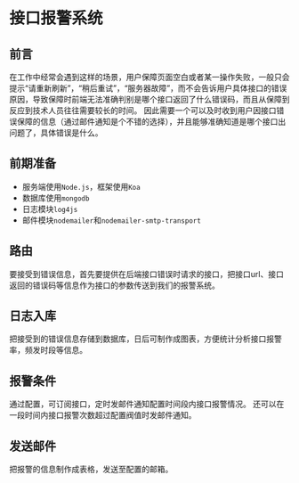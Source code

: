 # 接口报警系统

## 前言
在工作中经常会遇到这样的场景，用户保障页面空白或者某一操作失败，一般只会提示“请重新刷新”，“稍后重试”，“服务器故障”，而不会告诉用户具体接口的错误原因，导致保障时前端无法准确判别是哪个接口返回了什么错误码，而且从保障到反应到技术人员往往需要较长的时间。
因此需要一个可以及时收到用户因接口错误保障的信息（通过邮件通知是个不错的选择），并且能够准确知道是哪个接口出问题了，具体错误是什么。

## 前期准备
* 服务端使用`Node.js`，框架使用`Koa`
* 数据库使用`mongodb`
* 日志模块`log4js`
* 邮件模块`nodemailer`和`nodemailer-smtp-transport`

## 路由
要接受到错误信息，首先要提供在后端接口错误时请求的接口，把接口url、接口返回的错误码等信息作为接口的参数传送到我们的报警系统。

## 日志入库
把接受到的错误信息存储到数据库，日后可制作成图表，方便统计分析接口报警率，频发时段等信息。

## 报警条件
通过配置，可订阅接口，定时发邮件通知配置时间段内接口报警情况。
还可以在一段时间内接口报警次数超过配置阀值时发邮件通知。

## 发送邮件
把报警的信息制作成表格，发送至配置的邮箱。
